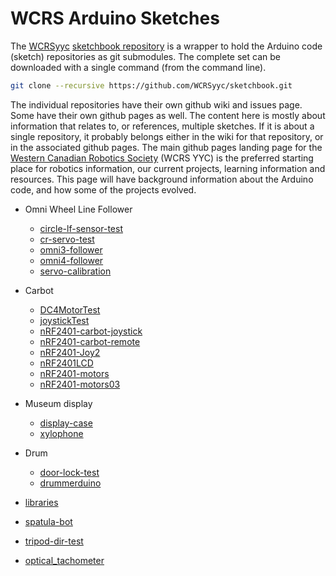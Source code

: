 # WCRS Arduino Sketches

The [WCRSyyc](https://github.com/WCRSyyc) [sketchbook repository](https://github.com/WCRSyyc/sketchbook) is a wrapper to hold the Arduino code (sketch) repositories as git submodules.  The complete set can be downloaded with a single command (from the command line).

```sh
git clone --recursive https://github.com/WCRSyyc/sketchbook.git
```

The individual repositories have their own github wiki and issues page.  Some have their own github pages as well.  The content here is mostly about information that relates to, or references, multiple sketches.  If it is about a single repository, it probably belongs either in the wiki for that repository, or in the associated github pages.  The main github pages landing page for the [Western Canadian Robotics Society](https://wcrsyyc.github.io/) (WCRS YYC) is the preferred starting place for robotics information, our current projects, learning information and resources.  This page will have background information about the Arduino code, and how some of the projects evolved.

* Omni Wheel Line Follower
  * [circle-lf-sensor-test](https://github.com/WCRSyyc/circle-lf-sensor-test)
  * [cr-servo-test](https://github.com/WCRSyyc/cr-servo-test)
  * [omni3-follower](https://github.com/WCRSyyc/omni3-follower)
  * [omni4-follower](https://github.com/WCRSyyc/omni4-follower)
  * [servo-calibration](https://github.com/WCRSyyc/servo-calibration)
* Carbot
  * [DC4MotorTest](https://github.com/WCRSyyc/DC4MotorTest.git)
  * [joystickTest](https://github.com/WCRSyyc/joystickTest.git)
  * [nRF2401-carbot-joystick](https://github.com/WCRSyyc/nRF2401-carbot-joystick)
  * [nRF2401-carbot-remote](https://github.com/WCRSyyc/nRF2401-carbot-remote.git)
  * [nRF2401-Joy2](https://github.com/WCRSyyc/nRF2401-Joy2.git)
  * [nRF2401LCD](https://github.com/WCRSyyc/nRF2401LCD.git)
  * [nRF2401-motors](https://github.com/WCRSyyc/nRF2401-motors.git)
  * [nRF2401-motors03](https://github.com/WCRSyyc/nRF2401-motors03.git)
* Museum display
  * [display-case](https://github.com/WCRSyyc/display-case)
  * [xylophone](https://github.com/WCRSyyc/xylophone)
* Drum
  * [door-lock-test](https://github.com/WCRSyyc/door-lock-test)
  * [drummerduino](https://github.com/WCRSyyc/drummerduino)

* [libraries](https://github.com/WCRSyyc/libraries)
* [spatula-bot](https://github.com/WCRSyyc/spatula-bot)
* [tripod-dir-test](https://github.com/WCRSyyc/tripod-dir-test)
* [optical_tachometer](https://github.com/WCRSyyc/optical_tachometer)
